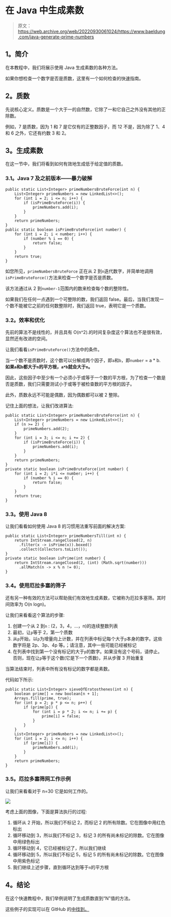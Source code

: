 # 在 Java 中生成素数

> 原文：<https://web.archive.org/web/20220930061024/https://www.baeldung.com/java-generate-prime-numbers>

## **1。简介**

在本教程中，我们将展示使用 Java 生成素数的各种方法。

如果你想检查一个数字是否是质数，这里有一个如何检查的快速指南。

## **2。质数**

先说核心定义。质数是一个大于一的自然数，它除了一和它自己之外没有其他的正除数。

例如，7 是质数，因为 1 和 7 是它仅有的正整数因子，而 12 不是，因为除了 1、4 和 6 之外，它还有约数 3 和 2。

## **3。生成素数**

在这一节中，我们将看到如何有效地生成低于给定值的质数。

### **3.1。Java 7 及之前版本——暴力破解**

```
public static List<Integer> primeNumbersBruteForce(int n) {
    List<Integer> primeNumbers = new LinkedList<>();
    for (int i = 2; i <= n; i++) {
        if (isPrimeBruteForce(i)) {
            primeNumbers.add(i);
        }
    }
    return primeNumbers;
}
public static boolean isPrimeBruteForce(int number) {
    for (int i = 2; i < number; i++) {
        if (number % i == 0) {
            return false;
        }
    }
    return true;
} 
```

如您所见，`primeNumbersBruteForce` 正在从 2 到`n`迭代数字，并简单地调用`isPrimeBruteForce()`方法来检查一个数字是否是质数。

该方法通过从 2 到`number-1`范围内的数来检查每个数的整除性。

如果我们在任何一点遇到一个可整除的数，我们返回 false。最后，当我们发现一个数不能被它之前的任何数整除时，我们返回 true，表明它是一个质数。

### **3.2。效率和优化**

先前的算法不是线性的，并且具有 O(n^2).的时间复杂度这个算法也不是很有效，显然还有改进的空间。

让我们看看`isPrimeBruteForce()`方法中的条件。

当一个数不是质数时，这个数可以分解成两个因子，即`a`和`b`，即`number` = a * b. **如果`a`和`b`都大于`n`的平方根，`a*b`就会大于`n`。**

因此，这些因子中至少有一个必须小于或等于一个数的平方根，为了检查一个数是否是质数，我们只需要测试小于或等于被检查数的平方根的因子。

此外，质数永远不可能是偶数，因为偶数都可以被 2 整除。

记住上面的想法，让我们改进算法:

```
public static List<Integer> primeNumbersBruteForce(int n) {
    List<Integer> primeNumbers = new LinkedList<>();
    if (n >= 2) {
        primeNumbers.add(2);
    }
    for (int i = 3; i <= n; i += 2) {
        if (isPrimeBruteForce(i)) {
            primeNumbers.add(i);
        }
    }
    return primeNumbers;
}
private static boolean isPrimeBruteForce(int number) {
    for (int i = 2; i*i <= number; i++) {
        if (number % i == 0) {
            return false;
        }
    }
    return true;
} 
```

### **3.3。使用 Java 8**

让我们看看如何使用 Java 8 的习惯用法重写前面的解决方案:

```
public static List<Integer> primeNumbersTill(int n) {
    return IntStream.rangeClosed(2, n)
      .filter(x -> isPrime(x)).boxed()
      .collect(Collectors.toList());
}
private static boolean isPrime(int number) {
    return IntStream.rangeClosed(2, (int) (Math.sqrt(number)))
      .allMatch(n -> x % n != 0);
} 
```

### **3.4。使用厄拉多塞的筛子**

还有另一种有效的方法可以帮助我们有效地生成素数，它被称为厄拉多塞筛。其时间效率为 O(n logn)。

让我们来看看这个算法的步骤:

1.  创建一个从 2 到`n` : (2，3，4，…，n)的连续整数列表
2.  最初，让`p`等于 2，第一个质数
3.  从`p`开始，以`p`为增量向上计数，并在列表中标记每个大于`p`本身的数字。这些数字将是 2p、3p、4p 等。；请注意，其中一些可能已经被标记
4.  在列表中找到第一个没有标记的大于`p`的数字。如果没有这个号码，请停止。否则，现在让`p`等于这个数(它是下一个质数)，并从步骤 3 开始重复

当算法结束时，列表中所有没有标记的数字都是素数。

代码如下所示:

```
public static List<Integer> sieveOfEratosthenes(int n) {
    boolean prime[] = new boolean[n + 1];
    Arrays.fill(prime, true);
    for (int p = 2; p * p <= n; p++) {
        if (prime[p]) {
            for (int i = p * 2; i <= n; i += p) {
                prime[i] = false;
            }
        }
    }
    List<Integer> primeNumbers = new LinkedList<>();
    for (int i = 2; i <= n; i++) {
        if (prime[i]) {
            primeNumbers.add(i);
        }
    }
    return primeNumbers;
} 
```

### **3.5。厄拉多塞筛网工作示例**

让我们来看看对于 n=30 它是如何工作的。

[![](img/2ed1c3c5cbed4ef687c3b8d7c517c96c.png)](/web/20220523230624/https://www.baeldung.com/wp-content/uploads/2017/11/Primes.jpg)

考虑上面的图像，下面是算法执行的过程:

1.  循环从 2 开始，所以我们不标记 2，而标记 2 的所有除数。它在图像中用红色标出
2.  循环移动到 3，所以我们不标记 3，标记 3 的所有尚未标记的除数。它在图像中用绿色标出
3.  循环移动到 4，它已经被标记了，所以我们继续
4.  循环移动到 5，所以我们不标记 5，标记 5 的所有尚未标记的除数。它在图像中用紫色标记
5.  我们继续上述步骤，直到循环达到等于`n`的平方根

## **4。结论**

在这个快速教程中，我们举例说明了生成质数直到“N”值的方法。

这些例子的实现可以在 GitHub 的[中找到。](https://web.archive.org/web/20220523230624/https://github.com/eugenp/tutorials/tree/master/java-numbers-2 "Spring XML injection examples on Github")